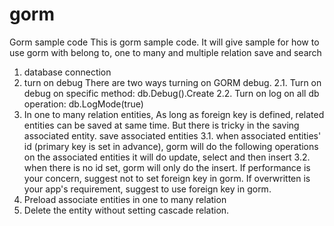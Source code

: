 # gorm
Gorm sample code
This is gorm sample code.
It will give sample for how to use gorm with belong to, one to many and multiple relation save and search

1. database connection
2. turn on debug
    There are two ways turning on GORM debug.
    2.1. Turn on debug on specific method:  db.Debug().Create
    2.2. Turn on log on all db operation: db.LogMode(true)
3. In one to many relation entities, As long as foreign key is defined, related entities can be saved at same time.
   But there is tricky in the saving associated entity.
   save associated entities
   3.1. when associated entities' id (primary key is set in advance), gorm will do the following operations on the
        associated entities
        it will do update, select and then insert
   3.2. when there is no id set, gorm will only do the insert.
   If performance is your concern, suggest not to set foreign key in gorm.
   If overwritten is your app's requirement, suggest to use foreign key in gorm.
4. Preload associate entities in one to many relation
5. Delete the entity without setting cascade relation.



